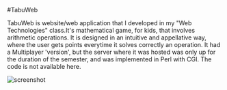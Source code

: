 #TabuWeb

  TabuWeb is website/web application that I developed in my "Web Technologies" class.It's mathematical game, for kids, that involves arithmetic operations. It is designed in an intuitive and appellative way, where the user gets points everytime it solves correctly an operation.
It had a Multiplayer 'version', but the server where it was hosted was only up for the duration of the semester, and was implemented in Perl with CGI. The code is not available here.

![screenshot](https://github.com/TiagoMarquesUP/TabuWeb/tabuWeb.png "Game Screenshot")
